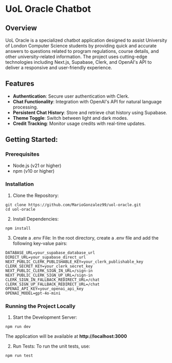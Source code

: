 # UoL Oracle Chatbot

## Overview
UoL Oracle is a specialized chatbot application designed to assist University of London Computer Science students by providing quick and accurate answers to questions related to program regulations, course details, and other university-related information. The project uses cutting-edge technologies including Next.js, Supabase, Clerk, and OpenAI's API to deliver a responsive and user-friendly experience.

## Features
- **Authentication**: Secure user authentication with Clerk.
- **Chat Functionality**: Integration with OpenAI's API for natural language processing.
- **Persistent Chat History**: Store and retrieve chat history using Supabase.
- **Theme Toggle**: Switch between light and dark modes.
- **Credit Tracking**: Monitor usage credits with real-time updates.

## Getting Started:
### Prerequisites
- Node.js (v21 or higher)
- npm (v10 or higher)

### Installation
1. Clone the Repository:
```
git clone https://github.com/MarioGonzalez99/uol-oracle.git
cd uol-oracle
```
2. Install Dependencies:
```
npm install
```
3. Create a .env File: In the root directory, create a .env file and add the following key-value pairs:
```
DATABASE_URL=your_supabase_database_url
DIRECT_URL=your_supabase_direct_url
NEXT_PUBLIC_CLERK_PUBLISHABLE_KEY=your_clerk_publishable_key
CLERK_SECRET_KEY=your_clerk_secret_key
NEXT_PUBLIC_CLERK_SIGN_IN_URL=/sign-in
NEXT_PUBLIC_CLERK_SIGN_UP_URL=/sign-in
CLERK_SIGN_IN_FALLBACK_REDIRECT_URL=/chat
CLERK_SIGN_UP_FALLBACK_REDIRECT_URL=/chat
OPENAI_API_KEY=your_openai_api_key
OPENAI_MODEL=gpt-4o-mini
```

### Running the Project Locally
1. Start the Development Server:
```
npm run dev
```
The application will be available at **http://localhost:3000**

2. Run Tests: To run the unit tests, use:
```
npm run test
```
